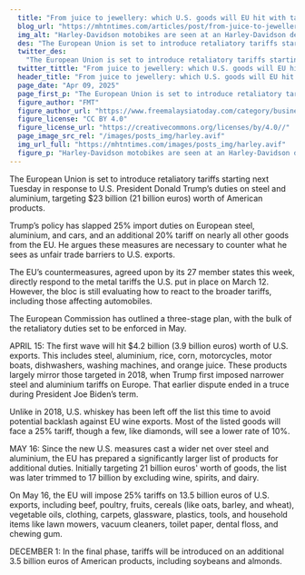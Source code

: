 ```yaml
---
  title: "From juice to jewellery: which U.S. goods will EU hit with tariffs?"
  blog_url: "https://mhtntimes.com/articles/post/from-juice-to-jewellery-which-us-goods-will-eu-hit-with-tariffs"
  img_alt: "Harley-Davidson motobikes are seen at an Harley-Davidson dealership"
  des: "The European Union is set to introduce retaliatory tariffs starting next Tuesday in response to U.S. President Donald Trump’s duties on steel and aluminium, targeting $23 billion (21 billion euros) worth of American products."
  twitter_des:
    "The European Union is set to introduce retaliatory tariffs starting next Tuesday in response to U.S. President Donald Trump’s duties on steel and aluminium, targeting $23 billion (21 billion euros) worth of American products."
  twitter_tittle: "From juice to jewellery: which U.S. goods will EU hit with tariffs?"
  header_title: "From juice to jewellery: which U.S. goods will EU hit with tariffs?"
  page_date: "Apr 09, 2025"
  page_first_p: "The European Union is set to introduce retaliatory tariffs starting next Tuesday in response to U.S. President Donald Trump’s duties on steel and aluminium, targeting $23 billion (21 billion euros) worth of American products."
  figure_author: "FMT"
  figure_author_url: "https://www.freemalaysiatoday.com/category/business/2019/02/01/amazon-profit-jumps-on-strong-holiday-quarter/"
  figure_license: "CC BY 4.0"
  figure_license_url: "https://creativecommons.org/licenses/by/4.0//"
  page_image_src_rel: "/images/posts_img/harley.avif"
  img_url_full: "https://mhtntimes.com/images/posts_img/harley.avif"
  figure_p: "Harley-Davidson motobikes are seen at an Harley-Davidson dealership"
---
```


The European Union is set to introduce retaliatory tariffs starting next Tuesday in response to U.S. President Donald Trump’s duties on steel and aluminium, targeting $23 billion (21 billion euros) worth of American products.

Trump’s policy has slapped 25% import duties on European steel, aluminium, and cars, and an additional 20% tariff on nearly all other goods from the EU. He argues these measures are necessary to counter what he sees as unfair trade barriers to U.S. exports.

The EU’s countermeasures, agreed upon by its 27 member states this week, directly respond to the metal tariffs the U.S. put in place on March 12. However, the bloc is still evaluating how to react to the broader tariffs, including those affecting automobiles.

The European Commission has outlined a three-stage plan, with the bulk of the retaliatory duties set to be enforced in May.

APRIL 15:
The first wave will hit $4.2 billion (3.9 billion euros) worth of U.S. exports. This includes steel, aluminium, rice, corn, motorcycles, motor boats, dishwashers, washing machines, and orange juice. These products largely mirror those targeted in 2018, when Trump first imposed narrower steel and aluminium tariffs on Europe. That earlier dispute ended in a truce during President Joe Biden’s term.

Unlike in 2018, U.S. whiskey has been left off the list this time to avoid potential backlash against EU wine exports. Most of the listed goods will face a 25% tariff, though a few, like diamonds, will see a lower rate of 10%.

MAY 16:
Since the new U.S. measures cast a wider net over steel and aluminium, the EU has prepared a significantly larger list of products for additional duties. Initially targeting 21 billion euros' worth of goods, the list was later trimmed to 17 billion by excluding wine, spirits, and dairy.

On May 16, the EU will impose 25% tariffs on 13.5 billion euros of U.S. exports, including beef, poultry, fruits, cereals (like oats, barley, and wheat), vegetable oils, clothing, carpets, glassware, plastics, tools, and household items like lawn mowers, vacuum cleaners, toilet paper, dental floss, and chewing gum.

DECEMBER 1:
In the final phase, tariffs will be introduced on an additional 3.5 billion euros of American products, including soybeans and almonds.
